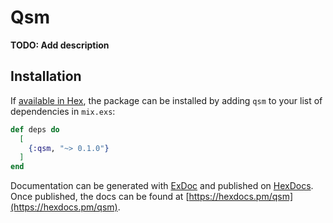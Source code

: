 # Qsm

**TODO: Add description**

## Installation

If [available in Hex](https://hex.pm/docs/publish), the package can be installed
by adding `qsm` to your list of dependencies in `mix.exs`:

```elixir
def deps do
  [
    {:qsm, "~> 0.1.0"}
  ]
end
```

Documentation can be generated with [ExDoc](https://github.com/elixir-lang/ex_doc)
and published on [HexDocs](https://hexdocs.pm). Once published, the docs can
be found at [https://hexdocs.pm/qsm](https://hexdocs.pm/qsm).

